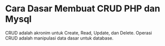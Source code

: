 # Cara Dasar Membuat CRUD PHP dan Mysql
CRUD adalah akronim untuk Create, Read, Update, dan Delete. Operasi CRUD adalah manipulasi data dasar untuk database.
